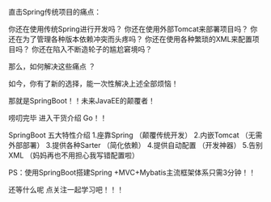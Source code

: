 直击Spring传统项目的痛点：

你还在使用传统Spring进行开发吗？ 
你还在使用外部Tomcat来部署项目吗？ 
你还在为了管理各种版本依赖冲突而头疼吗？
你还在使用各种繁琐的XML来配置项目吗？ 
你还在陷入不断造轮子的尴尬窘境吗？

那么，如何解决这些痛点 ？

如今，你有了新的选择，能一次性解决上述全部烦恼！

那就是SpringBoot！！未来JavaEE的颠覆者！

唠叨完毕 进入干货介绍 Go！！

SpringBoot 五大特性介绍 
1.座靠Spring （颠覆传统开发） 
2.内嵌Tomcat （无需外部部署） 
3.提供各种Sarter （简化依赖） 
4.提供自动配置 （开发神器） 
5.告别XML （妈妈再也不用担心我写错配置啦）

PS：使用SpringBoot搭建Spring +MVC+Mybatis主流框架体系只需3分钟！！

还等什么呢 点关注一起学习吧！！！

